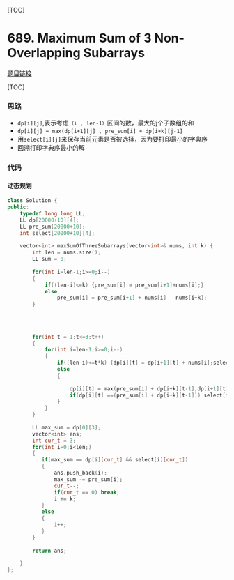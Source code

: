 [TOC]
# 689. Maximum Sum of 3 Non-Overlapping Subarrays

[题目链接](https://leetcode.com/problems/maximum-sum-of-3-non-overlapping-subarrays/)

[TOC]

### 思路
* `dp[i][j]`,表示考虑`（i , len-1）`区间的数，最大的j个子数组的和
* `dp[i][j] = max(dp[i+1][j] , pre_sum[i] + dp[i+k][j-1]`
* 用`select[i][j]`来保存当前元素是否被选择，因为要打印最小的字典序
* 回溯打印字典序最小的解



### 代码

#### 动态规划

```cpp
class Solution {
public:
    typedef long long LL;
    LL dp[20000+10][4];
    LL pre_sum[20000+10];
    int select[20000+10][4];
    
    vector<int> maxSumOfThreeSubarrays(vector<int>& nums, int k) {
        int len = nums.size();
        LL sum = 0;
        
        for(int i=len-1;i>=0;i--)
        {
            if((len-i)<=k) {pre_sum[i] = pre_sum[i+1]+nums[i];}
            else
                pre_sum[i] = pre_sum[i+1] + nums[i] - nums[i+k];
        }
        
        
        
        
        for(int t = 1;t<=3;t++)
        {
            for(int i=len-1;i>=0;i--)
            {
                if((len-i)<=t*k) {dp[i][t] = dp[i+1][t] + nums[i];select[i][t] = 1; }
                else
                {
                   
                    dp[i][t] = max(pre_sum[i] + dp[i+k][t-1],dp[i+1][t]);
                    if(dp[i][t] ==(pre_sum[i] + dp[i+k][t-1])) select[i][t] = 1;
                }
            }
        }
        
        LL max_sum = dp[0][3];
        vector<int> ans;
        int cur_t = 3;
        for(int i=0;i<len;)
        {
           if(max_sum == dp[i][cur_t] && select[i][cur_t])
           {
               ans.push_back(i);
               max_sum -= pre_sum[i];
               cur_t--;
               if(cur_t == 0) break;
               i += k;
           }
           else
           {
               i++;
           }
        }
        
        return ans;
        
    }
};
```

